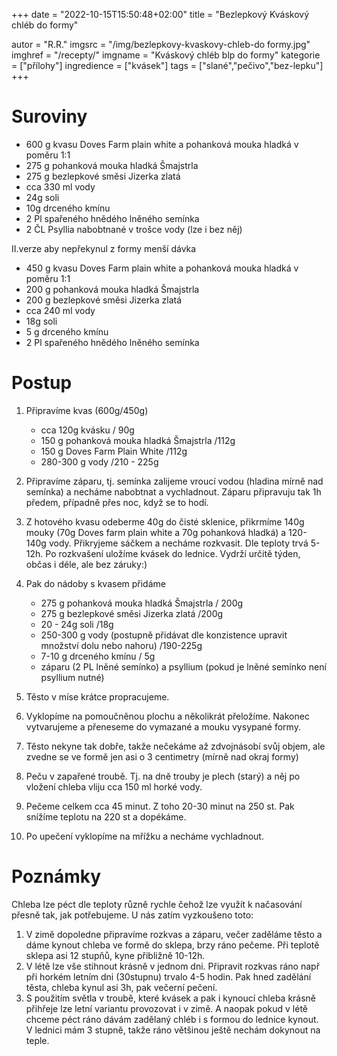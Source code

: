 +++
date = "2022-10-15T15:50:48+02:00"
title = "Bezlepkový Kváskový chléb do formy"

autor = "R.R."
imgsrc = "/img/bezlepkovy-kvaskovy-chleb-do formy.jpg"
imghref = "/recepty/"
imgname = "Kváskový chléb blp do formy"
kategorie = ["přílohy"]
ingredience = ["kvásek"]
tags = ["slané","pečivo","bez-lepku"]
+++

# Suroviny

- 600 g kvasu Doves Farm plain white a pohanková mouka hladká v poměru 1:1
- 275 g pohanková mouka hladká Šmajstrla
- 275 g bezlepkové směsi Jizerka zlatá
- cca 330 ml vody
- 24g soli
- 10g drceného kmínu
- 2 Pl spařeného hnědého lněného semínka
- 2 ČL Psyllia nabobtnané v trošce vody (lze i bez něj)

II.verze aby nepřekynul z formy menší dávka
- 450 g kvasu Doves Farm plain white a pohanková mouka hladká v poměru 1:1
- 200 g pohanková mouka hladká Šmajstrla
- 200 g bezlepkové směsi Jizerka zlatá
- cca 240 ml vody
- 18g soli
- 5 g drceného kmínu
- 2 Pl spařeného hnědého lněného semínka



# Postup
1. Připravíme kvas (600g/450g)
    - cca 120g kvásku / 90g
    - 150 g pohanková mouka hladká Šmajstrla /112g
    - 150 g Doves Farm Plain White /112g
    - 280-300 g vody /210 - 225g

2. Připravíme záparu, tj. semínka zalijeme vroucí vodou (hladina mírně nad semínka) a necháme nabobtnat a vychladnout. Záparu připravuju tak 1h předem, případně přes noc, když se to hodí.

3. Z hotového kvasu odeberme 40g do čisté sklenice, přikrmíme 140g mouky  (70g Doves farm plain white a 70g pohanková hladká) a 120-140g vody. Přikryjeme sáčkem a necháme rozkvasit. Dle teploty trvá 5-12h.
    Po rozkvašení uložíme kvásek do lednice. Vydrží určitě týden, občas i déle, ale bez záruky:)

4. Pak do nádoby s kvasem přidáme 
    - 275 g pohanková mouka hladká Šmajstrla / 200g
    - 275 g bezlepkové směsi Jizerka zlatá /200g
    - 20 - 24g soli /18g
    - 250-300 g vody (postupně přidávat dle konzistence upravit množství dolu nebo nahoru) /190-225g
    - 7-10 g drceného kmínu / 5g
    - záparu  (2 PL lněné semínko) a psyllium (pokud je lněné semínko není psyllium nutné)

4. Těsto v míse krátce propracujeme.
5. Vyklopíme na pomoučněnou plochu a několikrát přeložíme. Nakonec vytvarujeme a přeneseme do vymazané a mouku vysypané formy. 
7. Těsto nekyne tak dobře, takže nečekáme až zdvojnásobí svůj objem, ale zvedne se ve formě jen asi o 3 centimetry (mírně nad okraj formy)
8. Peču v zapařené troubě. Tj. na dně trouby je plech (starý) a něj po vložení chleba vliju cca 150 ml horké vody. 
9. Pečeme celkem cca 45 minut. Z toho 20-30 minut na 250 st. Pak snížíme teplotu na 220 st a dopékáme.
10. Po upečení vyklopíme na mřížku  a necháme vychladnout.

# Poznámky
Chleba lze péct dle teploty různě rychle čehož lze využít k načasování přesně tak, jak potřebujeme. U nás zatím vyzkoušeno toto:
1. V zimě dopoledne připravíme rozkvas a záparu, večer zaděláme těsto a dáme kynout chleba ve formě do sklepa, brzy ráno pečeme. Při teplotě sklepa asi 12 stupňů, kyne přibližně 10-12h.
2. V létě lze vše stihnout krásně v jednom dni. Připravit rozkvas ráno např při horkém letním dni (30stupnu) trvalo 4-5 hodin. Pak hned zadělání těsta, chleba kynul asi 3h, pak večerní pečení.
3. S použitím světla v troubě, které kvásek a pak i kynoucí chleba krásně přihřeje lze letní variantu provozovat i v zimě. A naopak pokud v létě chceme péct ráno dávám zadělaný chléb i s formou do lednice kynout. V lednici mám 3 stupně, takže ráno většinou ještě nechám dokynout na teple.






